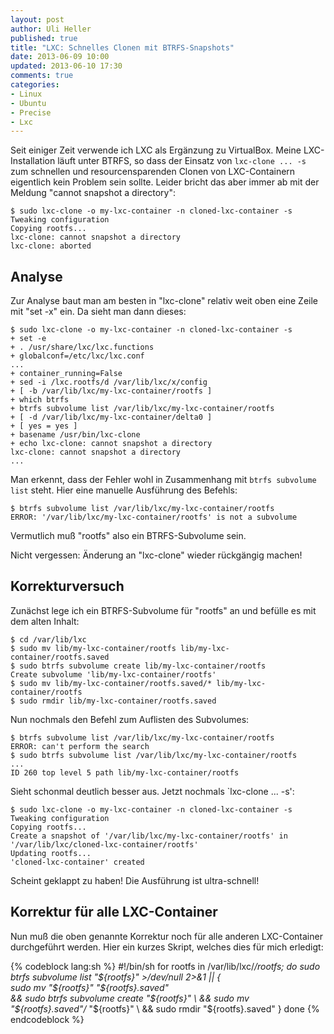 ```yaml
---
layout: post
author: Uli Heller
published: true
title: "LXC: Schnelles Clonen mit BTRFS-Snapshots"
date: 2013-06-09 10:00
updated: 2013-06-10 17:30
comments: true
categories: 
- Linux
- Ubuntu
- Precise
- Lxc
---
```


Seit einiger Zeit verwende ich LXC als Ergänzung zu VirtualBox.
Meine LXC-Installation läuft unter BTRFS, so dass der Einsatz von
`lxc-clone ... -s` zum schnellen und resourcensparenden Clonen
von LXC-Containern eigentlich kein Problem sein sollte. Leider bricht
das aber immer ab mit der Meldung "cannot snapshot a directory":

    $ sudo lxc-clone -o my-lxc-container -n cloned-lxc-container -s
    Tweaking configuration
    Copying rootfs...
    lxc-clone: cannot snapshot a directory
    lxc-clone: aborted

<!-- more -->

## Analyse

Zur Analyse baut man am besten in "lxc-clone" relativ weit oben eine
Zeile mit "set -x" ein. Da sieht man dann dieses:

    $ sudo lxc-clone -o my-lxc-container -n cloned-lxc-container -s
    + set -e
    + . /usr/share/lxc/lxc.functions
    + globalconf=/etc/lxc/lxc.conf
    ...
    + container_running=False
    + sed -i /lxc.rootfs/d /var/lib/lxc/x/config
    + [ -b /var/lib/lxc/my-lxc-container/rootfs ]
    + which btrfs
    + btrfs subvolume list /var/lib/lxc/my-lxc-container/rootfs
    + [ -d /var/lib/lxc/my-lxc-container/delta0 ]
    + [ yes = yes ]
    + basename /usr/bin/lxc-clone
    + echo lxc-clone: cannot snapshot a directory
    lxc-clone: cannot snapshot a directory
    ...

Man erkennt, dass der Fehler wohl in Zusammenhang mit `btrfs subvolume list`
steht. Hier eine manuelle Ausführung des Befehls:

    $ btrfs subvolume list /var/lib/lxc/my-lxc-container/rootfs
    ERROR: '/var/lib/lxc/my-lxc-container/rootfs' is not a subvolume

Vermutlich muß "rootfs" also ein BTRFS-Subvolume sein.

Nicht vergessen: Änderung an "lxc-clone" wieder rückgängig machen!

## Korrekturversuch

Zunächst lege ich ein BTRFS-Subvolume für "rootfs" an und
befülle es mit dem alten Inhalt:

    $ cd /var/lib/lxc
    $ sudo mv lib/my-lxc-container/rootfs lib/my-lxc-container/rootfs.saved
    $ sudo btrfs subvolume create lib/my-lxc-container/rootfs
    Create subvolume 'lib/my-lxc-container/rootfs'
    $ sudo mv lib/my-lxc-container/rootfs.saved/* lib/my-lxc-container/rootfs
    $ sudo rmdir lib/my-lxc-container/rootfs.saved

Nun nochmals den Befehl zum Auflisten des Subvolumes:

    $ btrfs subvolume list /var/lib/lxc/my-lxc-container/rootfs
    ERROR: can't perform the search
    $ sudo btrfs subvolume list /var/lib/lxc/my-lxc-container/rootfs
    ...
    ID 260 top level 5 path lib/my-lxc-container/rootfs

Sieht schonmal deutlich besser aus. Jetzt nochmals `lxc-clone ... -s':

    $ sudo lxc-clone -o my-lxc-container -n cloned-lxc-container -s
    Tweaking configuration
    Copying rootfs...
    Create a snapshot of '/var/lib/lxc/my-lxc-container/rootfs' in '/var/lib/lxc/cloned-lxc-container/rootfs'
    Updating rootfs...
    'cloned-lxc-container' created

Scheint geklappt zu haben! Die Ausführung ist ultra-schnell!

## Korrektur für alle LXC-Container

Nun muß die oben genannte Korrektur noch für alle anderen LXC-Container
durchgeführt werden. Hier ein kurzes Skript, welches dies für mich
erledigt:

{% codeblock lang:sh %}
#!/bin/sh
for rootfs in /var/lib/lxc/*/rootfs; do
  sudo btrfs subvolume list "${rootfs}" >/dev/null 2>&1 || {  
    sudo mv "${rootfs}" "${rootfs}.saved" \
    && sudo btrfs subvolume create "${rootfs}" \
    && sudo mv "${rootfs}.saved"/* "${rootfs}" \
    && sudo rmdir "${rootfs}.saved"
  }
done
{% endcodeblock %}
